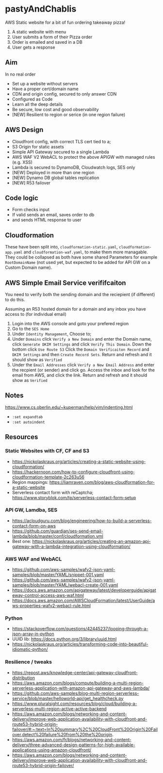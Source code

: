 # pastyAndChablis

AWS Static website for a bit of fun ordering takeaway pizza!

1. A static website with menu
1. User submits a form of their Pizza order
1. Order is emailed and saved in a DB
1. User gets a response

## Aim

In no real order

* Set up a website without servers
* Have a proper cert/domain name
* CDN and origin config, secured to only answer CDN
* Configured as Code
* Learn all the deep details
* Be secure, low cost and good observability
* [NEW] Resilient to region or serice (in one region failure)

## AWS Design

* Cloudfront config, with correct TLS cert tied to a;
* S3 Origin for static assets
* Simple API Gateway secured to a single Lambda
* AWS WAF V2 WebACL to protect the above APIGW with managed rules (e.g. XSS)
* Lambda is secured to DynamoDB, Cloudwatch logs, SES only
* [NEW] Deployed in more than one region
* [NEW] Dynamo DB global tables replication
* [NEW] R53 failover

## Code logic

* Form checks input
* If valid sends an email, saves order to db
* and sends HTML response to user

## Cloudformation

These have been split into, `cloudformation-static.yaml`, `cloudformation-app.yaml` and `cloudformation-waf.yaml`, to make them more managable.  They could be collapsed as both have some shared Parameters for example `RootDomainName` (not used yet, but expected to be added for API GW on a Custom Domain name).

## AWS Simple Email Service verififcaiton

You need to verify both the sending domain and the reciepient (if different) to do this.

Assuming an R53 hosted domain for a domain and any inbox you have access to (for individual email)

1. Login into the AWS console and goto your prefered region
1. Go to the `SES Home`
1. Under `Identity Management`, Choose to;
1. Under `Domains` click `Verify a New Domain` and enter the Domain name, click `Generate DKIM Settings` and click `Verify This Domain`.  Down the bottom click `Use Route 53` Click the `Domain Verificaiton Record` and `DKIM Settings` and then `Create Record Sets`.  Return and refresh and it should show as `Verified`
1. Under the `Email Addresses` click `Verify a New Email Address` and enter the recpient (or sender) and click go.  Access the inbox and look for the email from AWS, and click the link.  Return and refresh and it should show as `Verified`

## Notes

https://www.cs.oberlin.edu/~kuperman/help/vim/indenting.html
* `:set expandtab`
* `:set autoindent`

## Resources

### Static Websites with CF, CF and S3
* https://nickolaskraus.org/articles/creating-a-static-website-using-cloudformation/
* https://hackernoon.com/how-to-configure-cloudfront-using-cloudformation-template-2c263u56
* Region mappings: https://liamraven.com/blog/aws-cloudformation-for-a-static-website
* Serverless contact form with reCaptcha; https://www.storyblok.com/tp/serverless-contact-form-setup

### API GW, Lamdba, SES
* https://acloudguru.com/blog/engineering/how-to-build-a-serverless-contact-form-on-aws
* https://github.com/guardian/ses-send-email-lambda/blob/master/conf/cloudformation.yml
* Best one: https://nickolaskraus.org/articles/creating-an-amazon-api-gateway-with-a-lambda-integration-using-cloudformation/

### AWS WAF and WebACL
* https://github.com/aws-samples/wafv2-json-yaml-samples/blob/master/YAML/snippet-001.yaml
* https://github.com/aws-samples/wafv2-json-yaml-samples/blob/master/YAML/webacl-create-001.yaml
* https://docs.aws.amazon.com/apigateway/latest/developerguide/apigateway-control-access-aws-waf.html
* https://docs.aws.amazon.com/AWSCloudFormation/latest/UserGuide/aws-properties-wafv2-webacl-rule.html

### Python
* https://stackoverflow.com/questions/42445237/looping-through-a-json-array-in-python
* UUID lib: https://docs.python.org/3/library/uuid.html
* https://nickolaskraus.org/articles/transforming-code-into-beautiful-idiomatic-python/

### Resilience / tweaks
* https://repost.aws/knowledge-center/api-gateway-cloudfront-distribution
* https://aws.amazon.com/blogs/compute/building-a-multi-region-serverless-application-with-amazon-api-gateway-and-aws-lambda/
* https://github.com/aws-samples/blog-multi-region-serverless-service/blob/master/helloworld-api/get_healthcheck.py
* https://www.pluralsight.com/resources/blog/cloud/building-a-serverless-multi-region-active-active-backend
* https://aws.amazon.com/blogs/networking-and-content-delivery/improve-web-application-availability-with-cloudfront-and-route53-hybrid-origin-failover/#:~:text=In%20summary%2C%20CloudFront%20Origin%20Failover,detect%20failure%20from%20the%20origin.
* https://aws.amazon.com/fr/blogs/networking-and-content-delivery/three-advanced-design-patterns-for-high-available-applications-using-amazon-cloudfront/
* https://aws.amazon.com/blogs/networking-and-content-delivery/improve-web-application-availability-with-cloudfront-and-route53-hybrid-origin-failover/
